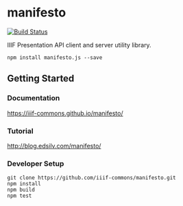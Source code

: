 # manifesto

[![Build Status](https://travis-ci.org/IIIF-Commons/manifesto.svg?branch=master)](https://travis-ci.org/IIIF-Commons/manifesto)

IIIF Presentation API client and server utility library.

    npm install manifesto.js --save

Getting Started
--

### Documentation

https://iiif-commons.github.io/manifesto/


### Tutorial

http://blog.edsilv.com/manifesto/


### Developer Setup

    git clone https://github.com/iiif-commons/manifesto.git
    npm install
    npm build
    npm test
